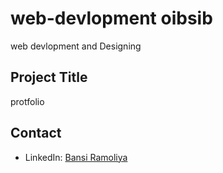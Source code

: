 # web-devlopment oibsib
  web devlopment and Designing

## Project Title
  protfolio
## Contact
- LinkedIn: [Bansi Ramoliya](https://www.linkedin.com/in/gecr-ai230200143051)
